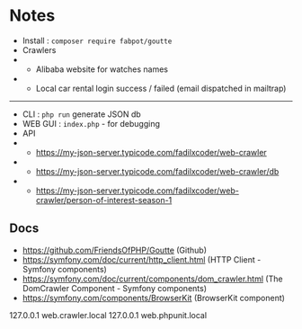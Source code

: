 # Notes

- Install : `composer require fabpot/goutte`
- Crawlers
- - Alibaba website for watches names
- - Local car rental login success / failed (email dispatched in mailtrap)

----

- CLI : `php run` generate JSON db
- WEB GUI : `index.php` - for debugging
- API 
- - https://my-json-server.typicode.com/fadilxcoder/web-crawler
- - https://my-json-server.typicode.com/fadilxcoder/web-crawler/db
- - https://my-json-server.typicode.com/fadilxcoder/web-crawler/person-of-interest-season-1

## Docs

- https://github.com/FriendsOfPHP/Goutte (Github)
- https://symfony.com/doc/current/http_client.html (HTTP Client - Symfony components)
- https://symfony.com/doc/current/components/dom_crawler.html (The DomCrawler Component - Symfony components)
- https://symfony.com/components/BrowserKit (BrowserKit component)

127.0.0.1 web.crawler.local
127.0.0.1 web.phpunit.local